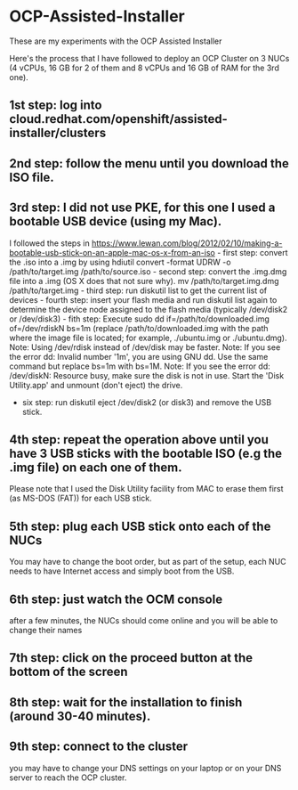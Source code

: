 # OCP-Assisted-Installer
These are my experiments with the OCP Assisted Installer


Here's the process that I have followed to deploy an OCP Cluster on 3 NUCs (4 vCPUs, 16 GB for 2 of them and 8 vCPUs and 16 GB of RAM for the 3rd one).

## 1st step: log into cloud.redhat.com/openshift/assisted-installer/clusters
## 2nd step: follow the menu until you download the ISO file.
## 3rd step: I did not use PKE, for this one I used a bootable USB device (using my Mac).
I followed the steps in https://www.lewan.com/blog/2012/02/10/making-a-bootable-usb-stick-on-an-apple-mac-os-x-from-an-iso
    - first step: convert the .iso into a .img by using hdiutil convert -format UDRW -o /path/to/target.img /path/to/source.iso
    - second step: convert the .img.dmg file into a .img (OS X does that not sure why). mv /path/to/target.img.dmg /path/to/target.img
    - third step: run diskutil list to get the current list of devices
    - fourth step: insert your flash media and run diskutil list again to determine the device node assigned to the flash media (typically /dev/disk2 or /dev/disk3)
    - fith step: Execute sudo dd if=/path/to/downloaded.img of=/dev/rdiskN bs=1m (replace /path/to/downloaded.img with the path where the image file is located; for example, ./ubuntu.img or ./ubuntu.dmg).
Note: Using /dev/rdisk instead of /dev/disk may be faster.
Note: If you see the error dd: Invalid number '1m', you are using GNU dd. Use the same command but replace bs=1m with bs=1M.
Note: If you see the error dd: /dev/diskN: Resource busy, make sure the disk is not in use. Start the 'Disk Utility.app' and unmount (don't eject) the drive.
   - six step: run diskutil eject /dev/disk2 (or disk3) and remove the USB stick.


## 4th step: repeat the operation above until you have 3 USB sticks with the bootable ISO (e.g the .img file) on each one of them. 
Please note that I used the Disk Utility facility from MAC to erase them first (as MS-DOS (FAT)) for each USB stick.

## 5th step: plug each USB stick onto each of the NUCs
You may have to change the boot order, but as part of the setup, each NUC needs to have Internet access and simply boot from the USB.

## 6th step: just watch the OCM console 
after a few minutes, the NUCs should come online and you will be able to change their names

## 7th step: click on the proceed button at the bottom of the screen

## 8th step: wait for the installation to finish (around 30-40 minutes).

## 9th step: connect to the cluster
you may have to change your DNS settings on your laptop or on your DNS server to reach the OCP cluster.
